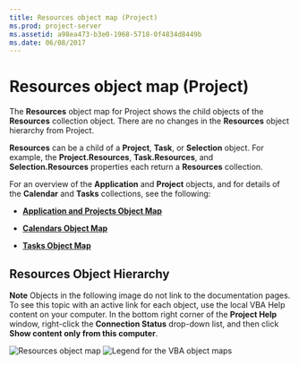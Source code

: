 ```yaml
---
title: Resources object map (Project)
ms.prod: project-server
ms.assetid: a98ea473-b3e0-1968-5718-0f4834d8449b
ms.date: 06/08/2017
---
```



# Resources object map (Project)

The **Resources** object map for Project shows the child objects of the **Resources** collection object. There are no changes in the **Resources** object hierarchy from Project.

 **Resources** can be a child of a **Project**, **Task**, or **Selection** object. For example, the **Project.Resources**, **Task.Resources**, and **Selection.Resources** properties each return a **Resources** collection.

For an overview of the **Application** and **Project** objects, and for details of the **Calendar** and **Tasks** collections, see the following:


- **[Application and Projects Object Map](application-and-projects-object-map-project.md)**
    
- **[Calendars Object Map](calendars-object-map-project.md)**
    
- **[Tasks Object Map](tasks-object-map-project.md)**
    

## Resources Object Hierarchy


 **Note**  Objects in the following image do not link to the documentation pages. To see this topic with an active link for each object, use the local VBA Help content on your computer. In the bottom right corner of the **Project Help** window, right-click the **Connection Status** drop-down list, and then click **Show content only from this computer**.


![Resources object map](images/44e5a9ca-12f7-4e24-921b-6fa1943bfd80.jpg)
![Legend for the VBA object maps](images/ff3d756d-0d45-4140-bab4-e84faed9fdbd.gif)


